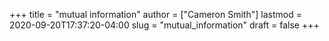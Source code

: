 +++
title = "mutual information"
author = ["Cameron Smith"]
lastmod = 2020-09-20T17:37:20-04:00
slug = "mutual_information"
draft = false
+++
